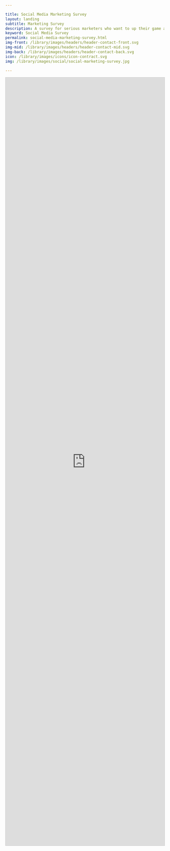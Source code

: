 ```yaml
---

title: Social Media Marketing Survey
layout: landing
subtitle: Marketing Survey
description: A survey for serious marketers who want to up their game and change the face of marketing.
keyword: Social Media Survey
permalink: social-media-marketing-survey.html
img-front: /library/images/headers/header-contact-front.svg
img-mid: /library/images/headers/header-contact-mid.svg
img-back: /library/images/headers/header-contact-back.svg
icon: /library/images/icons/icon-contract.svg
img: /library/images/social/social-marketing-survey.jpg

---
```


<iframe class="airtable-embed" src="https://airtable.com/embed/shrpfsUAYBBz1okbh?backgroundColor=cyan" frameborder="0" onmousewheel="" width="100%" height="2433" style="background: transparent; border: 1px solid #ccc;"></iframe>